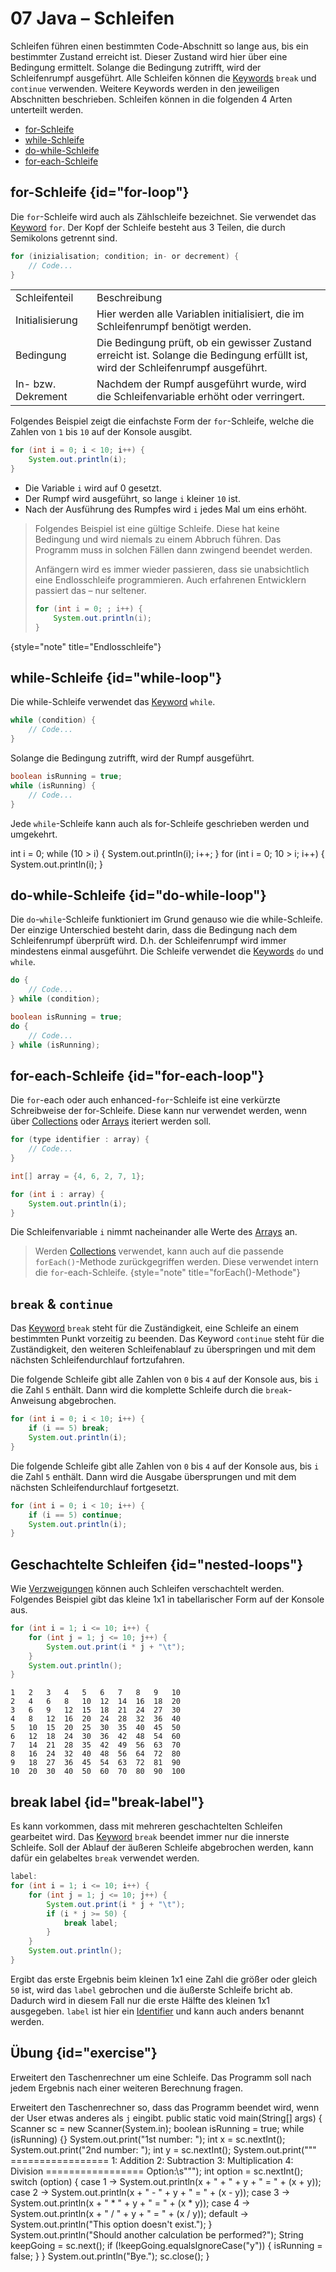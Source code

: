 # 07 Java – Schleifen

Schleifen führen einen bestimmten Code-Abschnitt so lange aus, bis ein bestimmter Zustand erreicht ist. Dieser Zustand wird hier über eine Bedingung ermittelt. Solange die Bedingung zutrifft, wird der Schleifenrumpf ausgeführt. Alle Schleifen können die <format color="%LinkColor%">[Keywords](01-java-token.md#keywords)</format> `break` und `continue` verwenden. Weitere Keywords werden in den jeweiligen Abschnitten beschrieben. Schleifen können in die folgenden 4 Arten unterteilt werden.

- <format color="%c1%">[for-Schleife](#for-loop)</format>
- <format color="%c2%">[while-Schleife](#while-loop)</format>
- <format color="%c3%">[do-while-Schleife](#do-while-loop)</format>
- <format color="%c4%">[for-each-Schleife](#for-each-loop)</format>

## <format color="%c1%">for-Schleife</format> {id="for-loop"}

Die `for`-Schleife wird auch als Zählschleife bezeichnet. Sie verwendet das <format color="%LinkColor%">[Keyword](01-java-token.md#keywords)</format> `for`. Der Kopf der Schleife besteht aus 3 Teilen, die durch Semikolons getrennt sind.

```Java
for (inizialisation; condition; in- or decrement) {
    // Code...
}
```

<table>
    <tr>
        <td>Schleifenteil</td>
        <td>Beschreibung</td>
    </tr>
    <tr>
        <td>Initialisierung</td>
        <td>Hier werden alle Variablen initialisiert, die im Schleifenrumpf benötigt werden.</td>
    </tr>
    <tr>
        <td>Bedingung</td>
        <td>Die Bedingung prüft, ob ein gewisser Zustand erreicht ist. Solange die Bedingung erfüllt ist, wird der Schleifenrumpf ausgeführt.</td>
    </tr>
    <tr>
        <td>In- bzw. Dekrement</td>
        <td>Nachdem der Rumpf ausgeführt wurde, wird die Schleifenvariable erhöht oder verringert.</td>
    </tr>
</table>

Folgendes Beispiel zeigt die einfachste Form der `for`-Schleife, welche die Zahlen von `1` bis `10` auf der Konsole ausgibt.

```Java
for (int i = 0; i < 10; i++) {
    System.out.println(i);
}
```

- Die Variable `i` wird auf 0 gesetzt.
- Der Rumpf wird ausgeführt, so lange `i` kleiner `10` ist.
- Nach der Ausführung des Rumpfes wird `i` jedes Mal um eins erhöht.

> Folgendes Beispiel ist eine <format color="%NoteHighlight%">gültige</format> Schleife. Diese hat keine Bedingung und wird niemals zu einem Abbruch führen. Das Programm muss in solchen Fällen dann zwingend beendet werden.
>
> Anfängern wird es immer wieder passieren, dass sie unabsichtlich eine <format color="%NoteHighlight%">Endlosschleife</format> programmieren. Auch erfahrenen Entwicklern passiert das – nur seltener.
>```Java
>for (int i = 0; ; i++) {
>     System.out.println(i);
>}
>```
{style="note" title="Endlosschleife"}

## <format color="%c2%">while-Schleife</format> {id="while-loop"}

Die while-Schleife verwendet das <format color="%LinkColor%">[Keyword](01-java-token.md#keywords)</format> `while`.

```Java
while (condition) {
    // Code...
}
```

Solange die Bedingung zutrifft, wird der Rumpf ausgeführt.

```Java
boolean isRunning = true;
while (isRunning) {
    // Code...
}
```

Jede `while`-Schleife kann auch als <format color="%c1%">for-Schleife</format> geschrieben werden und umgekehrt.

<compare first-title="wile-Schleife" second-title="for-Schleife">
    <code-block lang="java">
        int i = 0;
        while (10 > i) {
            System.out.println(i);
            i++;
        }
    </code-block>
    <code-block lang="java">
        for (int i = 0; 10 > i; i++) {
            System.out.println(i);
        }
    </code-block>
</compare>

## <format color="%c3%">do-while-Schleife</format> {id="do-while-loop"}

Die `do`-`while`-Schleife funktioniert im Grund genauso wie die <format color="%c2%">while-Schleife</format>. Der einzige Unterschied besteht darin, dass die Bedingung nach dem Schleifenrumpf überprüft wird. D.h. der Schleifenrumpf wird immer <format color="%Highlight%">mindestens einmal</format> ausgeführt. Die Schleife verwendet die <format color="%LinkColor%">[Keywords](01-java-token.md#keywords)</format> `do` und `while`.

```Java
do {
    // Code...
} while (condition);
```

```Java
boolean isRunning = true;
do {
    // Code...
} while (isRunning);
```

## <format color="%c4%">for-each-Schleife</format> {id="for-each-loop"}

Die `for`-each oder auch enhanced-`for`-Schleife ist eine verkürzte Schreibweise der <format color="%c1%">for-Schleife</format>. Diese kann nur verwendet werden, wenn über <format color="%LinkColor%">[Collections](19-java-collections.md)</format> oder <format color="%LinkColor%">[Arrays](08-java-arrays.md)</format> iteriert werden soll.

```Java
for (type identifier : array) {
    // Code...
}
```

```Java
int[] array = {4, 6, 2, 7, 1};

for (int i : array) {
    System.out.println(i);
}
```

Die Schleifenvariable `i` nimmt nacheinander alle Werte des <format color="%LinkColor%">[Arrays](08-java-arrays.md)</format> an.

> Werden <format color="%NoteLinkColor%">[Collections](19-java-collections.md)</format> verwendet, kann auch auf die passende `forEach()`-Methode zurückgegriffen werden. Diese verwendet intern die `for`-each-Schleife.
{style="note" title="forEach()-Methode"}

## `break` & `continue`

Das <format color="%LinkColor%">[Keyword](01-java-token.md#keywords)</format> `break` steht für die Zuständigkeit, eine Schleife an einem bestimmten Punkt vorzeitig zu beenden. Das Keyword `continue` steht für die Zuständigkeit, den weiteren Schleifenablauf zu überspringen und mit dem nächsten Schleifendurchlauf fortzufahren.

Die folgende Schleife gibt alle Zahlen von `0` bis `4` auf der Konsole aus, bis `i` die Zahl `5` enthält. Dann wird die komplette Schleife durch die `break`-Anweisung abgebrochen.

```Java
for (int i = 0; i < 10; i++) {
    if (i == 5) break;
    System.out.println(i);
}
```

Die folgende Schleife gibt alle Zahlen von `0` bis `4` auf der Konsole aus, bis `i` die Zahl `5` enthält. Dann wird die Ausgabe übersprungen und mit dem nächsten Schleifendurchlauf fortgesetzt.

```Java
for (int i = 0; i < 10; i++) {
    if (i == 5) continue;
    System.out.println(i);
}
```

## Geschachtelte Schleifen {id="nested-loops"}

Wie <format color="%LinkColor%">[Verzweigungen](06-java-branches.md)</format> können auch Schleifen verschachtelt werden. Folgendes Beispiel gibt das kleine 1x1 in tabellarischer Form auf der Konsole aus.

```Java
for (int i = 1; i <= 10; i++) {
    for (int j = 1; j <= 10; j++) {
        System.out.print(i * j + "\t");
    }
    System.out.println();
}
```

```Console
1	2	3	4	5	6	7	8	9	10	
2	4	6	8	10	12	14	16	18	20	
3	6	9	12	15	18	21	24	27	30	
4	8	12	16	20	24	28	32	36	40	
5	10	15	20	25	30	35	40	45	50	
6	12	18	24	30	36	42	48	54	60	
7	14	21	28	35	42	49	56	63	70	
8	16	24	32	40	48	56	64	72	80	
9	18	27	36	45	54	63	72	81	90	
10	20	30	40	50	60	70	80	90	100	
```

## break label {id="break-label"}

Es kann vorkommen, dass mit mehreren geschachtelten Schleifen gearbeitet wird. Das <format color="%LinkColor%">[Keyword](01-java-token.md#keywords)</format> `break` beendet immer nur die innerste Schleife. Soll der Ablauf der äußeren Schleife abgebrochen werden, kann dafür ein gelabeltes `break` verwendet werden.

```Java
label:
for (int i = 1; i <= 10; i++) {
    for (int j = 1; j <= 10; j++) {
        System.out.print(i * j + "\t");
        if (i * j >= 50) {
            break label;
        }
    }
    System.out.println();
}
```

Ergibt das erste Ergebnis beim kleinen 1x1 eine Zahl die größer oder gleich `50` ist, wird das `label` gebrochen und die äußerste Schleife bricht ab. Dadurch wird in diesem Fall nur die erste Hälfte des kleinen 1x1 ausgegeben. `label` ist hier ein <format color="%LinkColor%">[Identifier](01-java-token.md#identifier)</format> und kann auch anders benannt werden.

## Übung {id="exercise"}

Erweitert den Taschenrechner um eine Schleife. Das Programm soll nach jedem Ergebnis nach einer weiteren Berechnung fragen.

<tabs group="task">
    <tab id="task-task" title="Aufgabe">
        <note title="Taschenrechner">
            Erweitert den Taschenrechner so, dass das Programm beendet wird, wenn der User etwas anderes als <code>j</code> eingibt.
        </note>
    </tab>
    <tab id="task-solution" title="Mögliche Lösung">
        <code-block lang="java">
            public static void main(String[] args) {
                Scanner sc = new Scanner(System.in);  
                boolean isRunning = true;
                while (isRunning) {}
                    System.out.print("1st number: ");  
                    int x = sc.nextInt();  
                    System.out.print("2nd number: ");  
                    int y = sc.nextInt();  
                    System.out.print("""
                        =================
                        1: Addition
                        2: Subtraction
                        3: Multiplication
                        4: Division
                        =================
                        Option:\s""");
                    int option = sc.nextInt();
                    switch (option) {
                        case 1 -> System.out.println(x + " + " + y + " = " + (x + y));
                        case 2 -> System.out.println(x + " - " + y + " = " + (x - y));
                        case 3 -> System.out.println(x + " * " + y + " = " + (x * y));
                        case 4 -> System.out.println(x + " / " + y + " = " + (x / y));
                        default -> System.out.println("This option doesn't exist.");
                    } 
                    System.out.println("Should another calculation be performed?");
                    String keepGoing = sc.next();
                    if (!keepGoing.equalsIgnoreCase("y")) {  
                        isRunning = false;  
                    }
                } 
                System.out.println("Bye.");
                sc.close();
            }
        </code-block>
    </tab>
</tabs>
